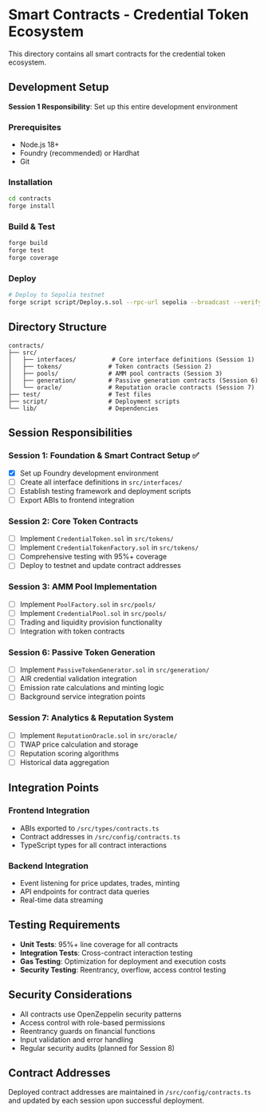 # Smart Contracts - Credential Token Ecosystem

This directory contains all smart contracts for the credential token ecosystem.

## Development Setup

**Session 1 Responsibility**: Set up this entire development environment

### Prerequisites
- Node.js 18+
- Foundry (recommended) or Hardhat
- Git

### Installation
```bash
cd contracts
forge install
```

### Build & Test
```bash
forge build
forge test
forge coverage
```

### Deploy
```bash
# Deploy to Sepolia testnet
forge script script/Deploy.s.sol --rpc-url sepolia --broadcast --verify
```

## Directory Structure

```
contracts/
├── src/
│   ├── interfaces/          # Core interface definitions (Session 1)
│   ├── tokens/             # Token contracts (Session 2)
│   ├── pools/              # AMM pool contracts (Session 3)
│   ├── generation/         # Passive generation contracts (Session 6)
│   └── oracle/             # Reputation oracle contracts (Session 7)
├── test/                   # Test files
├── script/                 # Deployment scripts
└── lib/                    # Dependencies
```

## Session Responsibilities

### Session 1: Foundation & Smart Contract Setup ✅
- [x] Set up Foundry development environment
- [ ] Create all interface definitions in `src/interfaces/`
- [ ] Establish testing framework and deployment scripts
- [ ] Export ABIs to frontend integration

### Session 2: Core Token Contracts
- [ ] Implement `CredentialToken.sol` in `src/tokens/`
- [ ] Implement `CredentialTokenFactory.sol` in `src/tokens/`
- [ ] Comprehensive testing with 95%+ coverage
- [ ] Deploy to testnet and update contract addresses

### Session 3: AMM Pool Implementation
- [ ] Implement `PoolFactory.sol` in `src/pools/`
- [ ] Implement `CredentialPool.sol` in `src/pools/`
- [ ] Trading and liquidity provision functionality
- [ ] Integration with token contracts

### Session 6: Passive Token Generation
- [ ] Implement `PassiveTokenGenerator.sol` in `src/generation/`
- [ ] AIR credential validation integration
- [ ] Emission rate calculations and minting logic
- [ ] Background service integration points

### Session 7: Analytics & Reputation System
- [ ] Implement `ReputationOracle.sol` in `src/oracle/`
- [ ] TWAP price calculation and storage
- [ ] Reputation scoring algorithms
- [ ] Historical data aggregation

## Integration Points

### Frontend Integration
- ABIs exported to `/src/types/contracts.ts`
- Contract addresses in `/src/config/contracts.ts`
- TypeScript types for all contract interactions

### Backend Integration
- Event listening for price updates, trades, minting
- API endpoints for contract data queries
- Real-time data streaming

## Testing Requirements

- **Unit Tests**: 95%+ line coverage for all contracts
- **Integration Tests**: Cross-contract interaction testing
- **Gas Testing**: Optimization for deployment and execution costs
- **Security Testing**: Reentrancy, overflow, access control testing

## Security Considerations

- All contracts use OpenZeppelin security patterns
- Access control with role-based permissions
- Reentrancy guards on financial functions
- Input validation and error handling
- Regular security audits (planned for Session 8)

## Contract Addresses

Deployed contract addresses are maintained in `/src/config/contracts.ts` and updated by each session upon successful deployment.